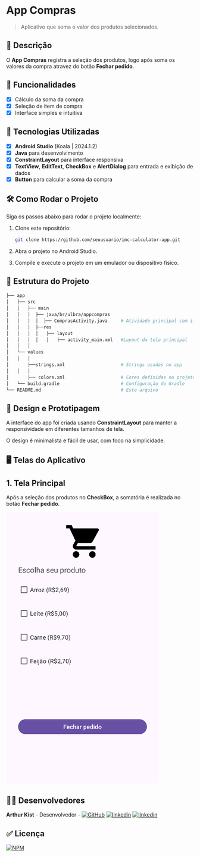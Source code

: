 # **App Compras**

> Aplicativo que soma o valor dos produtos selecionados.

## 📱 Descrição

O **App Compras** registra a seleção dos produtos, logo após soma os valores da compra atravez do botão **Fechar pedido**.

## 🔧 Funcionalidades

- [x] Cálculo da soma da compra
- [x] Seleção de item de compra
- [x] Interface simples e intuitiva

## 🚀 Tecnologias Utilizadas

- [x] **Android Studio** (Koala | 2024.1.2)
- [x] **Java** para desenvolvimento
- [x] **ConstraintLayout** para interface responsiva
- [x] **TextView**, **EditText**, **CheckBox** e **AlertDialog** para entrada e exibição de dados
- [x] **Button** para calcular a soma da compra

## 🛠️ Como Rodar o Projeto

Siga os passos abaixo para rodar o projeto localmente:

1. Clone este repositório:

    ```bash
    git clone https://github.com/seuusuario/imc-calculator-app.git

    ```

2. Abra o projeto no Android Studio.
3. Compile e execute o projeto em um emulador ou dispositivo físico.

## 📂 Estrutura do Projeto

```bash
├── app
│   ├── src
│   │   ├── main
│   │   │  ├── java/br/ulbra/appcompras
│   │   │  │  ├── ComprasActivity.java     # Atividade principal com items para compra
│   │   │  ├──res
│   │   │  │   ├── layout
│   │   │  │   │   ├── activity_main.xml   #Layout da tela principal
│   │   │  
│   └── values
│   │   │  
│       ├──strings.xml                     # Strings usadas no app
│   │   │  
│       ├── colors.xml                     # Cores definidas no projeto
│   └── build.gradle                       # Configuração do Gradle
└── README.md                              # Este arquivo
```
## 🎨 Design e Prototipagem
 
A interface do app foi criada usando **ConstraintLayout** para manter a responsividade em diferentes tamanhos de tela.
 
O design é minimalista e fácil de usar, com foco na simplicidade.
 
 ## 🖥️ Telas do Aplicativo

## 1. Tela Principal
   
   Após a seleção dos produtos no **CheckBox**, a somatória é realizada no botão **Fechar pedido**.
   
![Texto Alternativo](https://github.com/Kist19/appCompras/blob/main/telaprincipal_appcompras.jpg?raw=true)

## 👨‍💻 Desenvolvedores

**Arthur Kist** - Desenvolvedor - [![GitHub](https://img.shields.io/badge/GitHub-100000?style=for-the-badge&logo=github&logoColor=white)](https://github.com/Kist19) [![linkedin](https://img.shields.io/badge/LinkedIn-0077B5?style=for-the-badge&logo=linkedin&logoColor=white)](https://www.linkedin.com/in/arthur-kist-34b176254/) [![linkedin](https://img.shields.io/badge/Instagram-E4405F?style=for-the-badge&logo=instagram&logoColor=white)](https://www.instagram.com/kist_19_/)

 ## ✅ Licença 
 
 [![NPM](https://img.shields.io/npm/l/react)](https://github.com/Kist19/appCompras/blob/main/LICENSE)
